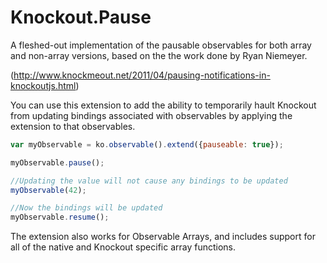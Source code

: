 Knockout.Pause
==============

A fleshed-out implementation of the pausable observables for both array and non-array versions, based on the the work done by Ryan Niemeyer.

(http://www.knockmeout.net/2011/04/pausing-notifications-in-knockoutjs.html)

You can use this extension to add the ability to temporarily hault Knockout from updating bindings associated with observables by applying the extension to that observables.

```javascript
var myObservable = ko.observable().extend({pauseable: true});

myObservable.pause();

//Updating the value will not cause any bindings to be updated
myObservable(42);

//Now the bindings will be updated
myObservable.resume();
```

The extension also works for Observable Arrays, and includes support for all of the native and Knockout specific array functions.